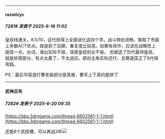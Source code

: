 ﻿
*****

####  razielzyc  
##### 7281#       发表于 2025-6-18 11:02

皇叔线通关。8.5/10，这代担得上全面进化这四个字。战斗特别流畅，吸取了市面上多数ACT优点。就是到了后期，重复度比较高，如果有续作，应该在战略性上提高一点。台词，演出实际不错，深感皇叔创业不易。 也塑造了历代最帅皇叔。就是好感部分，有点太基了，不太适应。原创主角实际还行，总算是匡正了8代得弯路。

PS：最后华容道打曹老板部分是真难，曹军上下真的是拼了

*****

####  武神吕布  
##### 7282#       发表于 2025-6-20 09:35

[https://bbs.3dmgame.com/thread-6602561-1-1.html](https://bbs.3dmgame.com/thread-6602561-1-1.html)

还能8个武技槽，可以再战3年<img src="https://static.stage1st.com/image/smiley/face2017/066.png" referrerpolicy="no-referrer">

